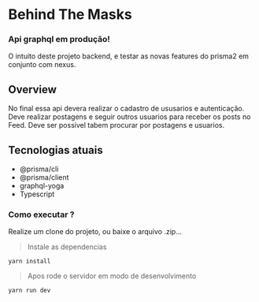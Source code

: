 # Behind The Masks

### Api graphql em produção!

O intuito deste projeto backend, e testar as novas features do prisma2 em conjunto com nexus.

## Overview

No final essa api devera realizar o cadastro de ususarios e autenticação. Deve realizar postagens e seguir outros usuarios para receber os posts no Feed. Deve ser possivel tabem procurar por postagens e usuarios.

## Tecnologias atuais

* @prisma/cli
* @prisma/client
* graphql-yoga
* Typescript

### Como executar ?

Realize um clone do projeto, ou baixe o arquivo .zip...

> Instale as dependencias
```
yarn install
```

> Apos rode o servidor em modo de desenvolvimento
```
yarn run dev
```